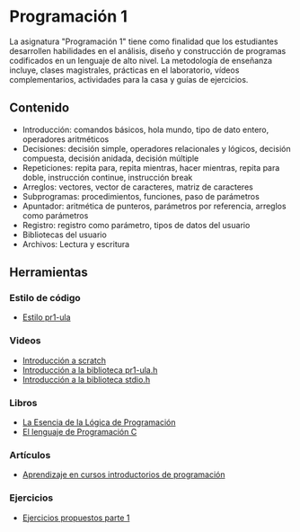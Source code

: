 # Programación 1

La asignatura "Programación 1" tiene como finalidad que los estudiantes desarrollen habilidades en el análisis, diseño y construcción de programas codificados en un lenguaje de alto nivel. La metodología de enseñanza incluye, clases magistrales, prácticas en el laboratorio, vídeos complementarios, actividades para la casa y guías de ejercicios. 

## Contenido
- Introducción: comandos básicos, hola mundo, tipo de dato entero, operadores aritméticos 
- Decisiones: decisión simple, operadores relacionales y lógicos, decisión compuesta, decisión anidada, decisión múltiple
- Repeticiones: repita para, repita mientras, hacer mientras, repita para doble, instrucción continue, instrucción break
- Arreglos: vectores, vector de caracteres, matriz de caracteres
- Subprogramas: procedimientos, funciones, paso de parámetros
- Apuntador: aritmética de punteros, parámetros por referencia, arreglos como parámetros
- Registro: registro como parámetro, tipos de datos del usuario
- Bibliotecas del usuario
- Archivos: Lectura y escritura

## Herramientas
### Estilo de código
* [Estilo pr1-ula](https://pr1-ula.readthedocs.io/en/latest/)

### Videos
* [Introducción a scratch](https://www.youtube.com/playlist?list=PLpB9366DV8cYlHDl3-8_W017P_K1h6A_z)
* [Introducción a la biblioteca pr1-ula.h](https://www.youtube.com/playlist?list=PLpB9366DV8cYkSQiGcuN-tV4xwqS-ci_P)
* [Introducción a la biblioteca stdio.h](https://www.youtube.com/playlist?list=PLpB9366DV8cYkSQiGcuN-tV4xwqS-ci_P)

### Libros
* [La Esencia de la Lógica de Programación](https://github.com/jose6alejandro/PR1/tree/master/Lectura)
* [El lenguaje de Programación C](https://github.com/jose6alejandro/PR1/tree/master/Lectura)

### Artículos
* [Aprendizaje en cursos introductorios de programación](https://www.researchgate.net/project/Aprendizaje-en-cursos-introductorios-de-programacion)

### Ejercicios
* [Ejercicios propuestos parte 1](https://drive.google.com/file/d/1rXMbjrTkS1hzHHBJJDv6dLJCdfByMrW7/view?usp=sharing)



